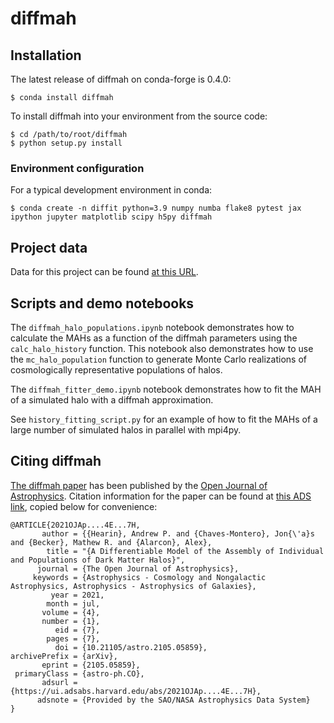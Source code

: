 # diffmah

## Installation
The latest release of diffmah on conda-forge is 0.4.0:
```
$ conda install diffmah

```

To install diffmah into your environment from the source code:

```
$ cd /path/to/root/diffmah
$ python setup.py install
```

### Environment configuration
For a typical development environment in conda:

```
$ conda create -n diffit python=3.9 numpy numba flake8 pytest jax ipython jupyter matplotlib scipy h5py diffmah
```

## Project data
Data for this project can be found [at this URL](https://portal.nersc.gov/project/hacc/aphearin/diffmah_data/).

## Scripts and demo notebooks
The `diffmah_halo_populations.ipynb` notebook demonstrates how to calculate the MAHs as a function of the diffmah parameters using the `calc_halo_history` function. This notebook also demonstrates how to use the `mc_halo_population` function to generate Monte Carlo realizations of cosmologically representative populations of halos.

The `diffmah_fitter_demo.ipynb` notebook demonstrates how to fit the MAH of a simulated halo with a diffmah approximation.

See `history_fitting_script.py` for an example of how to fit the MAHs of a large number of simulated halos in parallel with mpi4py.

## Citing diffmah
[The diffmah paper](https://astro.theoj.org/article/26991-a-differentiable-model-of-the-assembly-of-individual-and-populations-of-dark-matter-halos) has been published by the [Open Journal of Astrophysics](https://astro.theoj.org/). Citation information for the paper can be found at [this ADS link](https://ui.adsabs.harvard.edu/abs/2021OJAp....4E...7H/abstract), copied below for convenience:

```
@ARTICLE{2021OJAp....4E...7H,
       author = {{Hearin}, Andrew P. and {Chaves-Montero}, Jon{\'a}s and {Becker}, Mathew R. and {Alarcon}, Alex},
        title = "{A Differentiable Model of the Assembly of Individual and Populations of Dark Matter Halos}",
      journal = {The Open Journal of Astrophysics},
     keywords = {Astrophysics - Cosmology and Nongalactic Astrophysics, Astrophysics - Astrophysics of Galaxies},
         year = 2021,
        month = jul,
       volume = {4},
       number = {1},
          eid = {7},
        pages = {7},
          doi = {10.21105/astro.2105.05859},
archivePrefix = {arXiv},
       eprint = {2105.05859},
 primaryClass = {astro-ph.CO},
       adsurl = {https://ui.adsabs.harvard.edu/abs/2021OJAp....4E...7H},
      adsnote = {Provided by the SAO/NASA Astrophysics Data System}
}
```
